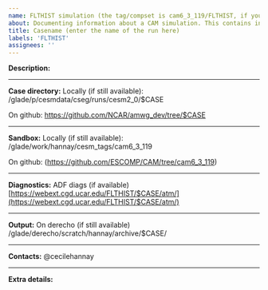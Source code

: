 ```yaml
---
name: FLTHIST simulation (the tag/compset is cam6_3_119/FLTHIST, if you are using another tag/compset, please customize accordingly)
about: Documenting information about a CAM simulation. This contains information about the location of the run directory, sandbox, etc 
title: Casename (enter the name of the run here)
labels: 'FLTHIST'
assignees: ''
---
```


**Description:**
___
**Case directory:**
Locally (if still available):
/glade/p/cesmdata/cseg/runs/cesm2_0/$CASE

On github:
https://github.com/NCAR/amwg_dev/tree/$CASE
___
**Sandbox:**
Locally (if still available):
/glade/work/hannay/cesm_tags/cam6_3_119

On github:
(https://github.com/ESCOMP/CAM/tree/cam6_3_119)
___
**Diagnostics:**
ADF diags (if available)
[https://webext.cgd.ucar.edu/FLTHIST/$CASE/atm/](https://webext.cgd.ucar.edu/FLTHIST/$CASE/atm/)
___
**Output:**
On derecho (if still available)
/glade/derecho/scratch/hannay/archive/$CASE/
___
**Contacts:**
@cecilehannay
___
**Extra details:**
